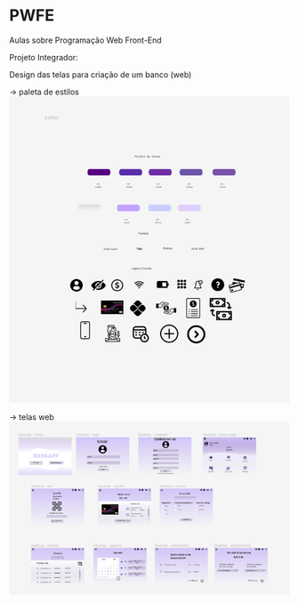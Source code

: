 # PWFE
Aulas sobre Programação Web Front-End

Projeto Integrador:

Design das telas para criação de um banco (web)

-> paleta de estilos
<img src="estilos.png" alt="estilo">

-> telas web
<img src="desktop.png" alt="desk">
